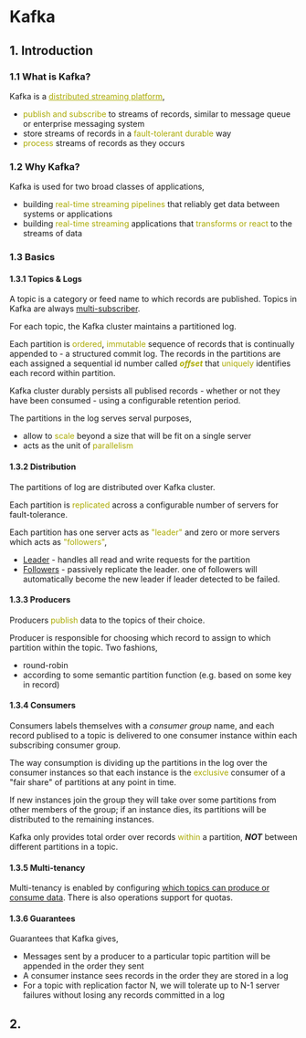 # Kafka

## 1. Introduction

### 1.1 What is Kafka?

Kafka is a <font color="#aa0"><u>distributed streaming platform</u></font>,

- <font color="#aa0">publish and subscribe</font> to streams of records, similar to message queue or enterprise messaging system
- store streams of records in a <font color="#aa0">fault-tolerant durable</font> way
- <font color="#aa0">process</font> streams of records as they occurs

### 1.2 Why Kafka?

Kafka is used for two broad classes of applications,

- building <font color="#aa0">real-time streaming pipelines</font> that reliably get data between systems or applications
- building <font color="#aa0">real-time streaming</font> applications that <font color="#aa0">transforms or react</font> to the streams of data

### 1.3 Basics

#### 1.3.1 Topics & Logs

A topic is a category or feed name to which records are published. Topics in Kafka are always <u>multi-subscriber</u>.

For each topic, the Kafka cluster maintains a partitioned log.

Each partition is <font color="#aa0">ordered</font>, <font color="#aa0">immutable</font> sequence of records that is continually appended to - a structured commit log. The records in the partitions are each assigned a sequential id number called <font color="#aa0"><b><i>offset</i></b></font> that <font color="#aa0">uniquely</font> identifies each record within partition.

Kafka cluster durably persists all publised records - whether or not they have been consumed - using a configurable retention period.

The partitions in the log serves serval purposes,

- allow to <font color="#aa0">scale</font> beyond a size that will be fit on a single server
- acts as the unit of <font color="#aa0">parallelism</font>

#### 1.3.2 Distribution

The partitions of log are distributed over Kafka cluster.

Each partition is <font color="#aa0">replicated</font> across a configurable number of servers for fault-tolerance.

Each partition has one server acts as <font color="#aa0">"leader"</font> and zero or more servers which acts as <font color="#aa0">"followers"</font>,

- <u>Leader</u> - handles all read and write requests for the partition
- <u>Followers</u> - passively replicate the leader. one of followers will automatically become the new leader if leader detected to be failed.

#### 1.3.3 Producers

Producers <font color="#aa0">publish</font> data to the topics of their choice.

Producer is responsible for choosing which record to assign to which partition within the topic. Two fashions,

- round-robin
- according to some semantic partition function (e.g. based on some key in record)

#### 1.3.4 Consumers

Consumers labels themselves with a <i>consumer group</i> name, and each record publised to a topic is delivered to one consumer instance within each subscribing consumer group.

The way consumption is dividing up the partitions in the log over the consumer instances so that each instance is the <font color="#aa0">exclusive</font> consumer of a "fair share" of partitions at any point in time.

If new instances join the group they will take over some partitions from other members of the group; if an instance dies, its partitions will be distributed to the remaining instances.

Kafka only provides total order over records <font color="#aa0">within</font> a partition, <b><i>NOT</i></b> between different partitions in a topic.

#### 1.3.5 Multi-tenancy

Multi-tenancy is enabled by configuring <u>which topics can produce or consume data</u>. There is also operations support for quotas.

#### 1.3.6 Guarantees

Guarantees that Kafka gives,

- Messages sent by a producer to a particular topic partition will be appended in the order they sent
- A consumer instance sees records in the order they are stored in a log
- For a topic with replication factor N, we will tolerate up to N-1 server failures without losing any records committed in a log

## 2. 
